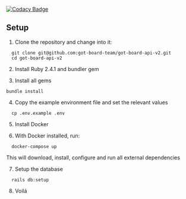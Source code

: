 [![Codacy Badge](https://api.codacy.com/project/badge/Grade/967a4acb20974de092c903dd97484ccf)](https://www.codacy.com/app/lmansur/got-board-api-v2?utm_source=github.com&amp;utm_medium=referral&amp;utm_content=got-board-team/got-board-api-v2&amp;utm_campaign=Badge_Grade)
## Setup

1. Clone the repository and change into it:

```
  git clone git@github.com:got-board-team/got-board-api-v2.git
  cd got-board-api-v2
```

2. Install Ruby 2.4.1 and bundler gem

3. Install all gems
```
bundle install
```

4. Copy the example environment file and set the relevant values

```
  cp .env.example .env
```

5. Install Docker

6.  With Docker installed, run:

```
  docker-compose up
```

This will download, install, configure and run all external dependencies

7. Setup the database

```
  rails db:setup
```

8. Voilá
